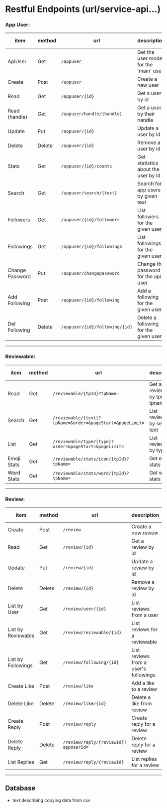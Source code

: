 # Restful Endpoints (url/service-api...)

### App User:

| item            | method | url                                | description                            | needs authorization |
|-----------------|--------|------------------------------------|----------------------------------------|---------------------|
| ApiUser         | Get    | ```/appuser```                     | Get the user model for the 'main' user | Yes                 |
| Create          | Post   | ```/appuser```                     | Create a new user                      | No                  |
| Read            | Get    | ```/appuser/{id}```                | Get a user by id                       | Yes                 |
| Read (handle)   | Get    | ```/appuser/handle/{handle}```     | Get a user by their handle             | Yes                 |
| Update          | Put    | ```/appuser/{id}```                | Update a user by id                    | Yes                 |
| Delete          | Delete | ```/appuser/{id}```                | Remove a user by id                    | Yes                 |
| Stats           | Get    | ```/appuser/{id}/counts```         | Get statistics about the user by id    | Yes                 |
| Search          | Get    | ```/appuser/search/{text}```       | Search for app users by given text     | Yes                 |
| Followers       | Get    | ```/appuser/{id}/followers```      | List followers for the given user      | Yes                 |
| Followings      | Get    | ```/appuser/{id}/followings```     | List followings for the given user     | Yes                 |
| Change Password | Put    | ```/appuser/changepassword```      | Change the password for the api user   | Yes                 |
| Add Following   | Post   | ```/appuser/{id}/following```      | Add a following for the given user     | Yes                 |
| Del Following   | Delete | ```/appuser/{id}/following/{id}``` | Delete a following for the given user  | Yes                 |

- - -

### Reviewable:

| item        | method | url                                                           | description                            | needs authorization |
|-------------|--------|---------------------------------------------------------------|----------------------------------------|---------------------|
| Read        | Get    | ```/reviewable/{tpId}?tpName=```                              | Get a reviewable by tpid and tpname    | Yes                 |
| Search      | Get    | ```/reviewable/{text}?tpName=&order=&pageStart=&pageLimit=``` | List reviewables by search text        | Yes                 |
| List        | Get    | ```/reviewable/type/{type}?order=&pageStart=&pageLimit=```    | List reviewables by type               | Yes                 |
| Emoji Stats | Get    | ```/reviewable/stats/icon/{tpId}?tpName=```                   | Get emoji stats                        | Yes                 |
| Word Stats  | Get    | ```/reviewable/stats/word/{tpId}?tpName=```                   | Get word stats                         | Yes                 |

- - -

### Review:

| item               | method | url                                       | description                            | needs authorization |
|--------------------|--------|-------------------------------------------|----------------------------------------|---------------------|
| Create             | Post   | ```/review```                             | Create a new review                    | Yes                 |
| Read               | Get    | ```/review/{id}```                        | Get a review by id                     | Yes                 |
| Update             | Put    | ```/review/{id}```                        | Update a review by id                  | Yes                 |
| Delete             | Delete | ```/review/{id}```                        | Remove a review by id                  | Yes                 |
| List by User       | Get    | ```/review/user/{id}```                   | List reviews from a user               | Yes                 |
| List by Reviewable | Get    | ```/review/reviewable/{id}```             | List reviews for a reviewable          | Yes                 |
| List by Followings | Get    | ```/review/following/{id}```              | List reviews from a user's followings  | Yes                 |
| Create Like        | Post   | ```/review/like```                        | Add a like to a review                 | Yes                 |
| Delete Like        | Delete | ```/review/like/{id}```                   | Delete a like from review              | Yes                 |
| Create Reply       | Post   | ```/review/reply```                       | Create reply for a review              | Yes                 |
| Delete Reply       | Delete | ```/review/reply/{reviewId}?appUserId=``` | Delete reply for a review              | Yes                 |
| List Replies       | Get    | ```/review/reply/{reviewId}```            | List replies for a review              | Yes                 |

- - -

## Database

- text describing copying data from csv